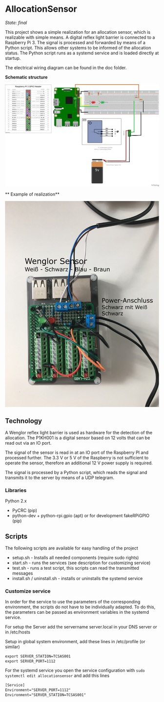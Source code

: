 # AllocationSensor

_State: final_

This project shows a simple realization for an allocation sensor, which is realizable with simple means. A digital reflex light barrier is connected to a Raspberry Pi 3. The signal is processed and forwarded by means of a Python script. This allows other systems to be informed of the allocation status. The Python script runs as a systemd service and is loaded directly at startup. 

The electrical wiring diagram can be found in the doc folder.

**Schematic structure**

![Schematic structure][image-1]

** Example of realization**

![Example of realization][image-2]

## Technology

A Wenglor reflex light barrier is used as hardware for the detection of the allocation. The P1KH001 is a digital sensor based on 12 volts that can be read out via an IO port.

The signal of the sensor is read in at an IO port of the Raspberry PI and processed further. The 3.3 V or 5 V of the Raspberry is not sufficient to operate the sensor, therefore an additional 12 V power supply is required.

The signal is processed by a Python script, which reads the signal and transmits it to the server by means of a UDP telegram.

### Libraries

Python 2.x
- PyCRC (pip)
- python-dev + python-rpi.gpio (apt) or for development fakeRPiGPIO (pip)

## Scripts

The following scripts are available for easy handling of the project
- setup.sh - Installs all needed components (require sudo rights)
- start.sh - runs the services (see description for customizing service)
- test.sh - runs a test script, this scripts can read the transmitted messages
- install.sh / uninstall.sh - installs or uninstalls the systemd service

### Customize service

In order for the service to use the parameters of the corresponding environment, the scripts do not have to be individually adapted. To do this, the parameters can be passed as environment variables in the systemd service.

For setup the Server add the servername server.local in your DNS server or in /etc/hosts

Setup in global system environment, add these lines in /etc/profile (or similar)

```
export SERVER_STATION=TCSAS001
export SERVER_PORT=1112
```

For the systemd service you open the service configuration with `sudo systemctl edit allocationsensor` and add this lines

```
[Service]
Environment="SERVER_PORT=1112"
Environment="SERVER_STATION=TCSAS001"
```

[image-1]:	doc/Design_P1KH001_v2_Plug-in_board.png "Plug-in Board"
[image-2]:	doc/Realisation_example.jpg "Example image of the connection"
